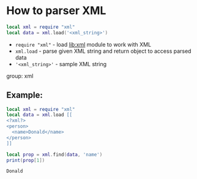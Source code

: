 # How to parser XML

```lua
local xml = require "xml"
local data = xml.load('<xml_string>')
```

- `require "xml"` - load [lib:xml](https://onelinerhub.com/lua/install-xml-module-with-luarocks) module to work with XML
- `xml.load` - parse given XML string and return object to access parsed data
- `'<xml_string>'` - sample XML string

group: xml

## Example: 
```lua
local xml = require "xml"
local data = xml.load [[
<?xml?>
<person>
  <name>Donald</name>
</person>
]]

local prop = xml.find(data, 'name')
print(prop[1])
```
```
Donald

```

